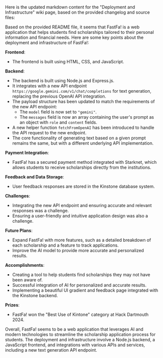 Here is the updated markdown content for the "Deployment and Infrastructure" wiki page, based on the provided changelog and source files:

<page>
Based on the provided README file, it seems that FastFa! is a web application that helps students find scholarships tailored to their personal information and financial needs. Here are some key points about the deployment and infrastructure of FastFa!:

**Frontend**:
- The frontend is built using HTML, CSS, and JavaScript.

**Backend**:
- The backend is built using Node.js and Express.js.
- It integrates with a new API endpoint `https://google.gemini.com/v1/chat/completions` for text generation, replacing the previous OpenAI API integration.
- The payload structure has been updated to match the requirements of the new API endpoint:
  - The `model` field is now set to `"gemini"`.
  - The `messages` field is now an array containing the user's prompt as an object with `role` and `content` fields.
- A new helper function `fetchFromOpenAI` has been introduced to handle the API request to the new endpoint.
- The core functionality of generating text based on a given prompt remains the same, but with a different underlying API implementation.

**Payment Integration**:
- FastFa! has a secured payment method integrated with Starknet, which allows students to receive scholarships directly from the institutions.

**Feedback and Data Storage**:
- User feedback responses are stored in the Kinstone database system.

**Challenges**:
- Integrating the new API endpoint and ensuring accurate and relevant responses was a challenge.
- Ensuring a user-friendly and intuitive application design was also a challenge.

**Future Plans**:
- Expand FastFa! with more features, such as a detailed breakdown of each scholarship and a feature to track applications.
- Improve the AI model to provide more accurate and personalized results.

**Accomplishments**:
- Creating a tool to help students find scholarships they may not have been aware of.
- Successful integration of AI for personalized and accurate results.
- Implementing a beautiful UI gradient and feedback page integrated with the Kinstone backend.

**Prizes**:
- FastFa! won the "Best Use of Kintone" category at Hack Dartmouth 2024.

Overall, FastFa! seems to be a web application that leverages AI and modern technologies to streamline the scholarship application process for students. The deployment and infrastructure involve a Node.js backend, a JavaScript frontend, and integrations with various APIs and services, including a new text generation API endpoint.
</page>